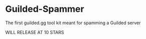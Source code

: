 # Guilded-Spammer
The first guilded.gg tool kit meant for spamming a Guilded server

WILL RELEASE AT 10 STARS
